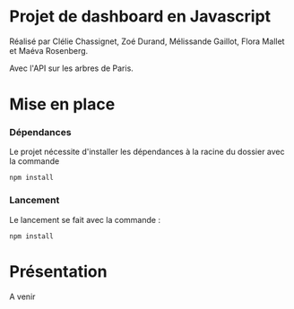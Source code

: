 # Projet de dashboard en Javascript 

Réalisé par Clélie Chassignet, Zoé Durand, Mélissande Gaillot, Flora Mallet et Maéva Rosenberg.

Avec l'API sur les arbres de Paris.

# Mise en place

### Dépendances

Le projet nécessite d'installer les dépendances à la racine du dossier avec la commande
```
npm install
```

### Lancement

Le lancement se fait avec la commande :
```
npm install
```

# Présentation

A venir
